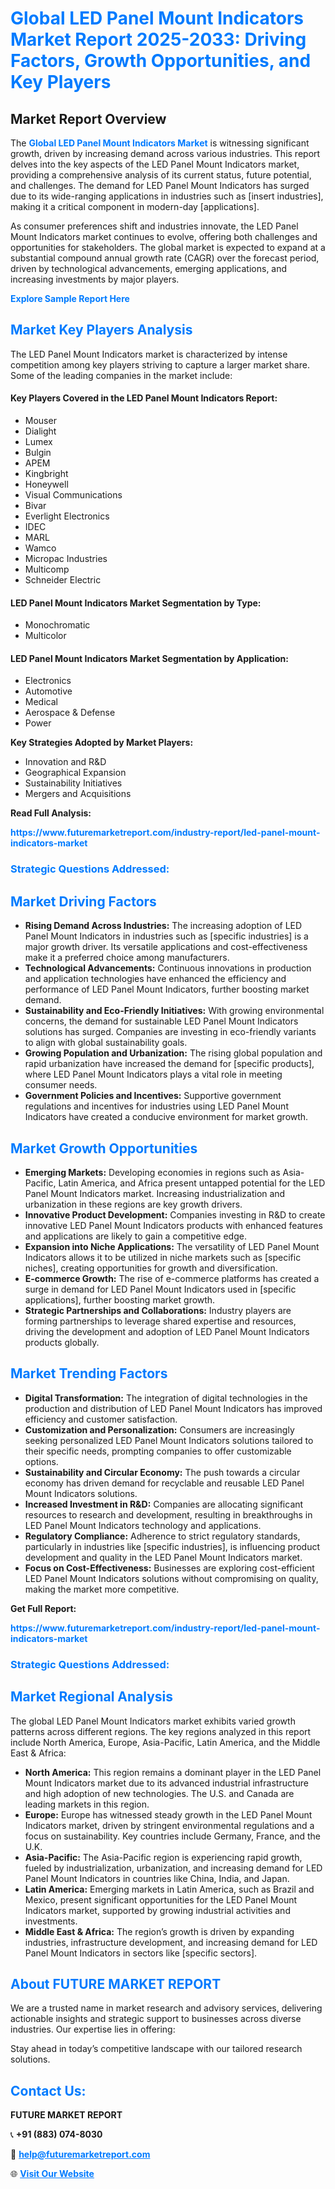 <h1 style="color: #007BFF;">Global LED Panel Mount Indicators Market Report 2025-2033: Driving Factors, Growth Opportunities, and Key Players</h1>

<section id="overview">
<h2>Market Report Overview</h2>
<p>The <a href="https://www.futuremarketreport.com/industry-report/led-panel-mount-indicators-market" style="color: #007BFF; text-decoration: none;"><strong>Global LED Panel Mount Indicators Market</strong></a> is witnessing significant growth, driven by increasing demand across various industries. This report delves into the key aspects of the LED Panel Mount Indicators market, providing a comprehensive analysis of its current status, future potential, and challenges. The demand for LED Panel Mount Indicators has surged due to its wide-ranging applications in industries such as [insert industries], making it a critical component in modern-day [applications].</p>
<p>As consumer preferences shift and industries innovate, the LED Panel Mount Indicators market continues to evolve, offering both challenges and opportunities for stakeholders. The global market is expected to expand at a substantial compound annual growth rate (CAGR) over the forecast period, driven by technological advancements, emerging applications, and increasing investments by major players.</p>
</section>

<section id="overview">
<p><a href="https://www.futuremarketreport.com/request-sample/reportId=90304" style="color: #007BFF; text-decoration: none;"><strong>Explore Sample Report Here</strong></a></p>
</section>

<section id="key-players">
<h2 style="color: #007BFF;">Market Key Players Analysis</h2>
<p>The LED Panel Mount Indicators market is characterized by intense competition among key players striving to capture a larger market share. Some of the leading companies in the market include:</p>
<h4>Key Players Covered in the LED Panel Mount Indicators Report:</h4>
<ul><li>Mouser</li><li>Dialight</li><li>Lumex</li><li>Bulgin</li><li>APEM</li><li>Kingbright</li><li>Honeywell</li><li>Visual Communications</li><li>Bivar</li><li>Everlight Electronics</li><li>IDEC</li><li>MARL</li><li>Wamco</li><li>Micropac Industries</li><li>Multicomp</li><li>Schneider Electric</li></ul>
<h4>LED Panel Mount Indicators Market Segmentation by Type:</h4>
<ul><li>Monochromatic</li><li>Multicolor</li></ul>

<h4>LED Panel Mount Indicators Market Segmentation by Application:</h4>
<ul><li>Electronics</li><li>Automotive</li><li>Medical</li><li>Aerospace &amp; Defense</li><li>Power</li></ul>
<p><strong>Key Strategies Adopted by Market Players:</strong></p>
<ul>
<li>Innovation and R&D</li>
<li>Geographical Expansion</li>
<li>Sustainability Initiatives</li>
<li>Mergers and Acquisitions</li>
</ul>
</section>

<section>
<p><strong>Read Full Analysis: </strong></p><a href="https://www.futuremarketreport.com/industry-report/led-panel-mount-indicators-market" style="color: #007BFF; text-decoration: none;"><strong>https://www.futuremarketreport.com/industry-report/led-panel-mount-indicators-market</strong></a>
<h3 style="color: #007BFF;">Strategic Questions Addressed:</h3>
</section>

<section id="driving-factors">
<h2 style="color: #007BFF;">Market Driving Factors</h2>
<ul>
<li><strong>Rising Demand Across Industries:</strong> The increasing adoption of LED Panel Mount Indicators in industries such as [specific industries] is a major growth driver. Its versatile applications and cost-effectiveness make it a preferred choice among manufacturers.</li>
<li><strong>Technological Advancements:</strong> Continuous innovations in production and application technologies have enhanced the efficiency and performance of LED Panel Mount Indicators, further boosting market demand.</li>
<li><strong>Sustainability and Eco-Friendly Initiatives:</strong> With growing environmental concerns, the demand for sustainable LED Panel Mount Indicators solutions has surged. Companies are investing in eco-friendly variants to align with global sustainability goals.</li>
<li><strong>Growing Population and Urbanization:</strong> The rising global population and rapid urbanization have increased the demand for [specific products], where LED Panel Mount Indicators plays a vital role in meeting consumer needs.</li>
<li><strong>Government Policies and Incentives:</strong> Supportive government regulations and incentives for industries using LED Panel Mount Indicators have created a conducive environment for market growth.</li>
</ul>
</section>

<section id="growth-opportunities">
<h2 style="color: #007BFF;">Market Growth Opportunities</h2>
<ul>
<li><strong>Emerging Markets:</strong> Developing economies in regions such as Asia-Pacific, Latin America, and Africa present untapped potential for the LED Panel Mount Indicators market. Increasing industrialization and urbanization in these regions are key growth drivers.</li>
<li><strong>Innovative Product Development:</strong> Companies investing in R&D to create innovative LED Panel Mount Indicators products with enhanced features and applications are likely to gain a competitive edge.</li>
<li><strong>Expansion into Niche Applications:</strong> The versatility of LED Panel Mount Indicators allows it to be utilized in niche markets such as [specific niches], creating opportunities for growth and diversification.</li>
<li><strong>E-commerce Growth:</strong> The rise of e-commerce platforms has created a surge in demand for LED Panel Mount Indicators used in [specific applications], further boosting market growth.</li>
<li><strong>Strategic Partnerships and Collaborations:</strong> Industry players are forming partnerships to leverage shared expertise and resources, driving the development and adoption of LED Panel Mount Indicators products globally.</li>
</ul>
</section>

<section id="trending-factors">
<h2 style="color: #007BFF;">Market Trending Factors</h2>
<ul>
<li><strong>Digital Transformation:</strong> The integration of digital technologies in the production and distribution of LED Panel Mount Indicators has improved efficiency and customer satisfaction.</li>
<li><strong>Customization and Personalization:</strong> Consumers are increasingly seeking personalized LED Panel Mount Indicators solutions tailored to their specific needs, prompting companies to offer customizable options.</li>
<li><strong>Sustainability and Circular Economy:</strong> The push towards a circular economy has driven demand for recyclable and reusable LED Panel Mount Indicators solutions.</li>
<li><strong>Increased Investment in R&D:</strong> Companies are allocating significant resources to research and development, resulting in breakthroughs in LED Panel Mount Indicators technology and applications.</li>
<li><strong>Regulatory Compliance:</strong> Adherence to strict regulatory standards, particularly in industries like [specific industries], is influencing product development and quality in the LED Panel Mount Indicators market.</li>
<li><strong>Focus on Cost-Effectiveness:</strong> Businesses are exploring cost-efficient LED Panel Mount Indicators solutions without compromising on quality, making the market more competitive.</li>
</ul>
</section>

<section>
<p><strong>Get Full Report: </strong></p><a href="https://www.futuremarketreport.com/industry-report/led-panel-mount-indicators-market" style="color: #007BFF; text-decoration: none;"><strong>https://www.futuremarketreport.com/industry-report/led-panel-mount-indicators-market</strong></a>
<h3 style="color: #007BFF;">Strategic Questions Addressed:</h3>
</section>


<section id="regional-analysis">
<h2 style="color: #007BFF;">Market Regional Analysis</h2>
<p>The global LED Panel Mount Indicators market exhibits varied growth patterns across different regions. The key regions analyzed in this report include North America, Europe, Asia-Pacific, Latin America, and the Middle East & Africa:</p>
<ul>
<li><strong>North America:</strong> This region remains a dominant player in the LED Panel Mount Indicators market due to its advanced industrial infrastructure and high adoption of new technologies. The U.S. and Canada are leading markets in this region.</li>
<li><strong>Europe:</strong> Europe has witnessed steady growth in the LED Panel Mount Indicators market, driven by stringent environmental regulations and a focus on sustainability. Key countries include Germany, France, and the U.K.</li>
<li><strong>Asia-Pacific:</strong> The Asia-Pacific region is experiencing rapid growth, fueled by industrialization, urbanization, and increasing demand for LED Panel Mount Indicators in countries like China, India, and Japan.</li>
<li><strong>Latin America:</strong> Emerging markets in Latin America, such as Brazil and Mexico, present significant opportunities for the LED Panel Mount Indicators market, supported by growing industrial activities and investments.</li>
<li><strong>Middle East & Africa:</strong> The region’s growth is driven by expanding industries, infrastructure development, and increasing demand for LED Panel Mount Indicators in sectors like [specific sectors].</li>
</ul>
</section>

<footer>
<h2 style="color: #007BFF;">About FUTURE MARKET REPORT</h2>
<p>We are a trusted name in market research and advisory services, delivering actionable insights and strategic support to businesses across diverse industries. Our expertise lies in offering:</p>

<p>Stay ahead in today’s competitive landscape with our tailored research solutions.</p>

<h2 style="color: #007BFF;">Contact Us:</h2>
<p><strong>FUTURE MARKET REPORT</strong></p>
<p>📞 <strong>+91 (883) 074-8030</strong></p>
<p>📧 <strong><a href="mailto:help@futuremarketreport.com" style="color: #007BFF;">help@futuremarketreport.com</a></strong></p>
<p>🌐 <strong><a href="https://www.futuremarketreport.com/" style="color: #007BFF;">Visit Our Website</a></strong></p>
</footer>